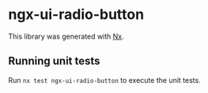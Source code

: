 # ngx-ui-radio-button

This library was generated with [Nx](https://nx.dev).

## Running unit tests

Run `nx test ngx-ui-radio-button` to execute the unit tests.

